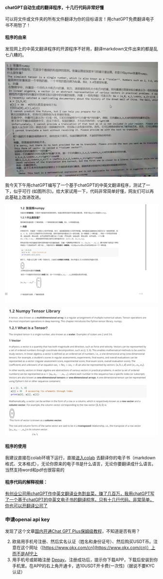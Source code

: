 #### chatGPT自动生成的翻译程序，十几行代码非常好懂

 可以将文件或文件夹的所有文件翻译为你的目标语言！用chatGPT免费翻译电子书不用愁了！
 
#### 程序的由来

发现网上的中英文翻译程序的开源程序不好用，翻译markdown文件出来的都是乱七八糟的。

![](0.jpg)

我今天下午用chatGPT编写了一个基于chatGPT的中英文翻译程序，测试了一下，似乎可行 (如图所示)。给大家试用一下，代码非常简单好懂，网友们可以再此基础上改进改进。

![](1.png)

![](2.png)

#### 程序的使用


我建议直接在colab环境下运行，直接[进入colab](https://colab.research.google.com/drive/12PDLQfS0Zo8MyHu6Z8Mjyb7AJjBHWUbk) 去翻译你的电子书（markdown格式、文本格式），无论你原来的电子书是什么语言，无论你要翻译成什么语言。当然支持word和pdf也很容易的

#### 程序代码的解释视频：

[有创业公司用chatGPT作中英文翻译业务割韭菜，赚了几百万，我用chatGPT写了一个基于chatGPT的中英文电子书的翻译程序，只有十几行代码，非常简单，你也可以开翻译公司了](https://www.youtube.com/watch?v=D3Vo6vU4MLw)


### 申请openai api key

 发现了这个文章[国内开通Chat GPT Plus保姆级教程](https://chatgpt-plus.github.io/chatgpt-plus/)，不知道是否有用？
 
 2. 欧易用手机号注册、然后实名认证（姓名和身份证号）、然后购买USDT币。注意在这个网址（[https://www.okx.com/cn](https://www.okx.com/cn)）上而不是APP上
 3. 用手机号或邮箱注册 [Depay](https://depay.depay.one/web-app/register-h5?invitCode=920750&lang=zh-cn)。注册成功后，提示你下载APP，下载后安装到你手机里。在APP的右上角开通卡，选10USDT开卡费(一次性)（据说不要KYC认证）
